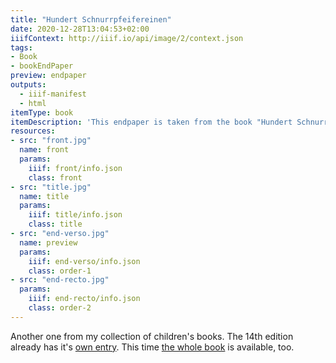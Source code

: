 ```yaml
---
title: "Hundert Schnurrpfeifereinen"
date: 2020-12-28T13:04:53+02:00
iiifContext: http://iiif.io/api/image/2/context.json
tags:
- Book
- bookEndPaper
preview: endpaper
outputs:
  - iiif-manifest
  - html
itemType: book
itemDescription: 'This endpaper is taken from the book "Hundert Schnurrpfeifereinen" by Sophus Tromholt, 13th edition, published 1906 by Reclam, Leipzig. <a class="worldcat" href="http://www.worldcat.org/oclc/255740370">&nbsp;</a>'
resources:
- src: "front.jpg"
  name: front
  params:
    iiif: front/info.json
    class: front
- src: "title.jpg"
  name: title
  params:
    iiif: title/info.json
    class: title
- src: "end-verso.jpg"
  name: preview
  params:
    iiif: end-verso/info.json
    class: order-1
- src: "end-recto.jpg"
  params:
    iiif: end-recto/info.json
    class: order-2
---
```


Another one from my collection of children's books.<!--more--> The 14th edition already has it's [own entry](/post/100-schnurrpfeifereien-1). This time [the whole book](https://xn--kinderbcher-zhb.projektemacher.org/post/100-schnurrpfeifereien-1) is available, too.
